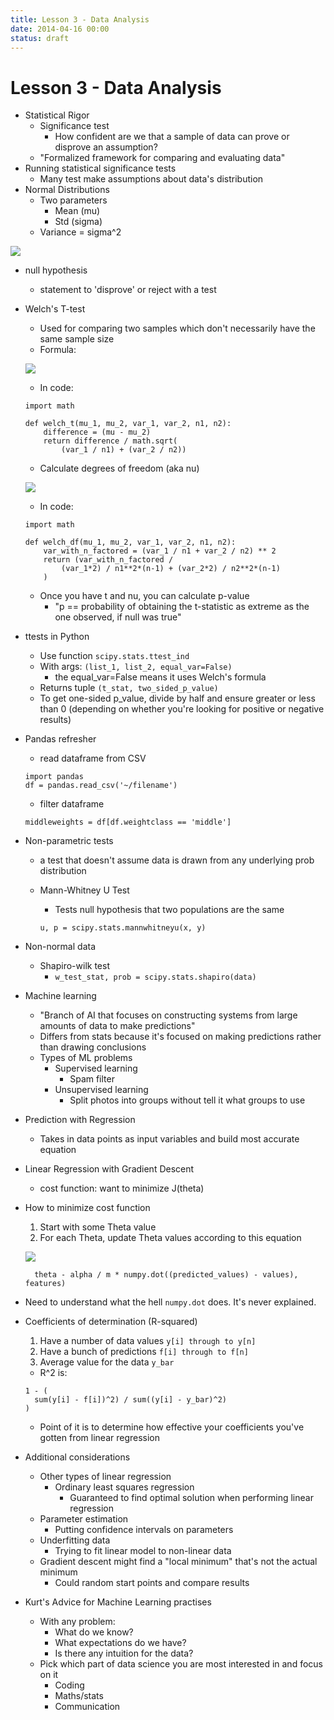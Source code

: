 ```yaml
---
title: Lesson 3 - Data Analysis
date: 2014-04-16 00:00
status: draft
---
```

# Lesson 3 - Data Analysis

* Statistical Rigor
    * Significance test
        * How confident are we that a sample of data can prove or disprove an assumption?
    * "Formalized framework for comparing and evaluating data"
* Running statistical significance tests
    * Many test make assumptions about data's distribution
* Normal Distributions
    * Two parameters
        * Mean (mu)
        * Std (sigma)
    * Variance = sigma^2

<img src="./images/normal-distribution.png"></img>

* null hypothesis
    * statement to 'disprove' or reject with a test
* Welch's T-test
    * Used for comparing two samples which don't necessarily have the same sample size
    * Formula:

    <img src="./images/welch-formula.png"></img>

    * In code:

    ```
    import math

    def welch_t(mu_1, mu_2, var_1, var_2, n1, n2):
        difference = (mu - mu_2)
        return difference / math.sqrt(
            (var_1 / n1) + (var_2 / n2))
    ```

    * Calculate degrees of freedom (aka nu)

    <img src="./images/calculate-degrees-of-freedom.png"></img>

    * In code:

    ```
    import math

    def welch_df(mu_1, mu_2, var_1, var_2, n1, n2):
        var_with_n_factored = (var_1 / n1 + var_2 / n2) ** 2 
        return (var_with_n_factored / 
            (var_1*2) / n1**2*(n-1) + (var_2*2) / n2**2*(n-1)
        )
    ```

    * Once you have t and nu, you can calculate p-value
        * "p == probability of obtaining the t-statistic as extreme as the one observed, if null was true"
* ttests in Python
    * Use function ```scipy.stats.ttest_ind```
    * With args: ```(list_1, list_2, equal_var=False)```
        * the equal_var=False means it uses Welch's formula
    * Returns tuple ```(t_stat, two_sided_p_value)```
    * To get one-sided p_value, divide by half and ensure greater or less than 0 (depending on whether you're looking for positive or negative results)
* Pandas refresher
    * read dataframe from CSV

    ```
    import pandas
    df = pandas.read_csv('~/filename')
    ```

    * filter dataframe

    ```
    middleweights = df[df.weightclass == 'middle']
    ```

* Non-parametric tests
    * a test that doesn't assume data is drawn from any underlying prob distribution
    * Mann-Whitney U Test
        * Tests null hypothesis that two populations are the same

        ```
        u, p = scipy.stats.mannwhitneyu(x, y)
        ```

* Non-normal data
    * Shapiro-wilk test
        * ```w_test_stat, prob = scipy.stats.shapiro(data)```
* Machine learning
    * "Branch of AI that focuses on constructing systems from large amounts of data to make predictions"
    * Differs from stats because it's focused on making predictions rather than drawing conclusions
    * Types of ML problems
        * Supervised learning
            * Spam filter
        * Unsupervised learning
            * Split photos into groups without tell it what groups to use
* Prediction with Regression
    * Takes in data points as input variables and build most accurate equation
* Linear Regression with Gradient Descent
    * cost function: want to minimize J(theta)
* How to minimize cost function
    1. Start with some Theta value
    2. For each Theta, update Theta values according to this equation

    <img src="./images/theta-equation.png"></img>

        theta - alpha / m * numpy.dot((predicted_values) - values), features)
* Need to understand what the hell ```numpy.dot``` does. It's never explained.
* Coefficients of determination (R-squared)
    1. Have a number of data values ```y[i] through to y[n]```
    2. Have a bunch of predictions ```f[i] through to f[n]```
    3. Average value for the data ```y_bar```
    * R^2 is:

    ```
    1 - (
      sum(y[i] - f[i])^2) / sum((y[i] - y_bar)^2)
    )
    ```

    * Point of it is to determine how effective your coefficients you've gotten from linear regression
* Additional considerations
    * Other types of linear regression
        * Ordinary least squares regression
            * Guaranteed to find optimal solution when performing linear regression
    * Parameter estimation
        * Putting confidence intervals on parameters
    * Underfitting data
        * Trying to fit linear model to non-linear data
    * Gradient descent might find a "local minimum" that's not the actual minimum
        * Could random start points and compare results
* Kurt's Advice for Machine Learning practises
    * With any problem:
        * What do we know?
        * What expectations do we have?
        * Is there any intuition for the data?
    * Pick which part of data science you are most interested in and focus on it
        * Coding
        * Maths/stats
        * Communication
